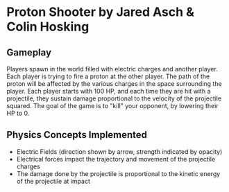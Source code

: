 # Proton Shooter by Jared Asch & Colin Hosking

## Gameplay
Players spawn in the world filled with electric charges and another player. Each player is trying to fire a proton at the other player. The path of the proton will be affected by the various charges in the space surrounding the player. Each player starts with 100 HP, and each time they are hit with a projectile, they sustain damage proportional to the velocity of the projectile squared. The goal of the game is to "kill" your opponent, by lowering their HP to 0.

## Physics Concepts Implemented
- Electric Fields (direction shown by arrow, strength indicated by opacity)
- Electrical forces impact the trajectory and movement of the projectile charges
- The damage done by the projectile is proportional to the kinetic energy of the projectile at impact
